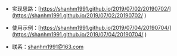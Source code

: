 
- 实现思路：[https://shanhm1991.github.io/2019/07/02/20190702/](https://shanhm1991.github.io/2019/07/02/20190702/ )

- 使用示例：[https://shanhm1991.github.io/2019/07/04/20190704/](https://shanhm1991.github.io/2019/07/04/20190704/ )

- 联系：shanhm1991@163.com